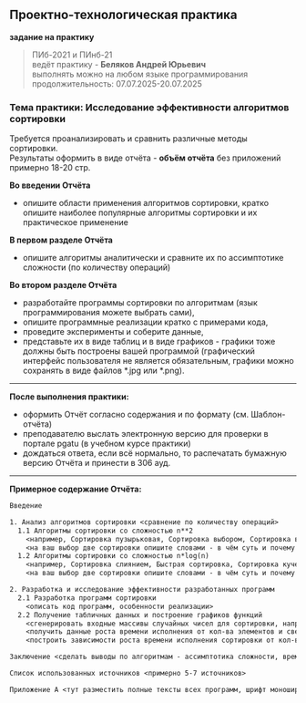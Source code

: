 ## Проектно-технологическая практика 

**задание на практику**  

> ПИб-2021 и ПИнб-21  
> ведёт практику - **Беляков Андрей Юрьевич**  
> выполнять можно на любом языке программирования  
> продолжительность: 07.07.2025-20.07.2025  

### Тема практики: Исследование эффективности алгоритмов сортировки

Требуется проанализировать и сравнить различные методы сортировки.  
Результаты оформить в виде отчёта - **объём отчёта** без приложений примерно 18-20 стр.  

**Во введении Отчёта**  
- опишите области применения алгоритмов сортировки, кратко опишите наиболее популярные алгоритмы сортировки и их практическое применение  

**В первом разделе Отчёта**  
- опишите алгоритмы аналитически и сравните их по ассимптотике сложности (по количеству операций)  

**Во втором разделе Отчёта**  
- разработайте программы сортировки по алгоритмам (язык программирования можете выбрать сами),  
- опишите программные реализации кратко с примерами кода,  
- проведите эксперименты и соберите данные,  
- представьте их в виде таблиц и в виде графиков - графики тоже должны быть построены вашей программой (графический интерфейс пользователя не является обязательным, графики можно сохранять в виде файлов *.jpg или *.png).  

---  

**После выполнения практики:**  
- оформить Отчёт согласно содержания и по формату (см. Шаблон-отчёта)  
- преподавателю выслать электронную версию для проверки в портале pgatu (в учебном курсе практики)  
- дождаться ответа, если всё нормально, то распечатать бумажную версию Отчёта и принести в 306 ауд.  

---  

**Примерное содержание Отчёта:**  

```txt
Введение

1. Анализ алгоритмов сортировки <сравнение по количеству операций> 
  1.1 Алгоритмы сортировки со сложностью n**2
    <например, Сортировка пузырьковая, Сортировка выбором, Сортировка вставкой>
	<на ваш выбор две сортировки опишите словами - в чём суть и почему такая ассимптотика сложности>
  1.2 Алгоритмы сортировки со сложностью n*log(n)
    <например, Сортировка слиянием, Быстрая сортировка, Сортировка кучей>
    <на ваш выбор две сортировки опишите словами - в чём суть и почему такая ассимптотика сложности>

2. Разработка и исследование эффективности разработанных программ
  2.1 Разработка программ сортировки
    <описать код программ, особенности реализации>
  2.2 Получение табличных данных и построение графиков функций 
	<сгенерировать входные массивы случайных чисел для сортировки, например, размером от 2_000 до 20_000 с шагом в 2_000>
	<получить данные роста времени исполнения от кол-ва элементов и свести в одну таблицу для наглядности>
	<построить зависимости роста времени исполнения сортировки от кол-ва элементов в массиве - это линии всех сортировок на одном графике>

Заключение <сделать выводы по алгоритмам - ассимптотика сложности, время исполнения, расходуемая память, сложность программной реализации (написания и понимания кода)>  

Список использованных источников <примерно 5-7 источников>  

Приложение А <тут разместить полные тексты всех программ, шрифт моноширный от 10 до 12 пт>
```
